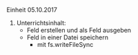 Einheit 05.10.2017

1. Unterrichtsinhalt: 
    - Feld erstellen und als Feld ausgeben 
    - Feld in einer Datei speichern 
        - mit fs.writeFileSync